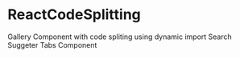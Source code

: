 # ReactCodeSplitting
Gallery Component with code spliting using dynamic import
Search Suggeter
Tabs Component
